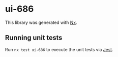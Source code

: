 # ui-686

This library was generated with [Nx](https://nx.dev).

## Running unit tests

Run `nx test ui-686` to execute the unit tests via [Jest](https://jestjs.io).
